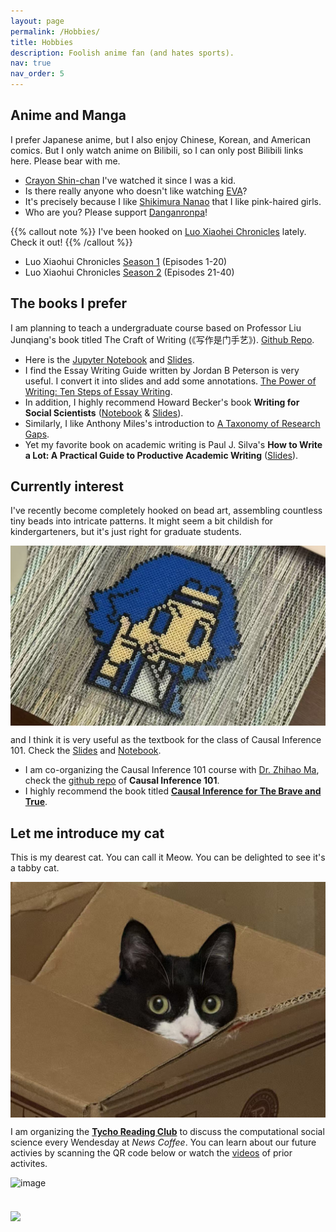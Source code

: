 ```yaml
---
layout: page
permalink: /Hobbies/
title: Hobbies
description: Foolish anime fan (and hates sports). 
nav: true
nav_order: 5
---
```


## Anime and Manga

I prefer Japanese anime, but I also enjoy Chinese, Korean, and American comics. But I only watch anime on Bilibili, so I can only post Bilibili links here. Please bear with me.

- [Crayon Shin-chan](https://www.bilibili.com/bangumi/play/ep825757?spm_id_from=333.1387.0.0&from_spmid=666.25.episode.0)  I've watched it since I was a kid. 
- Is there really anyone who doesn't like watching [EVA](https://www.bilibili.com/bangumi/play/ep29857?spm_id_from=333.1387.0.0&from_spmid=666.25.episode.0)?
- It's precisely because I like [Shikimura Nanao](https://www.bilibili.com/bangumi/play/ep90830?spm_id_from=333.1387.0.0&from_spmid=666.25.episode.0) that I like pink-haired girls.
- Who are you? Please support [Danganronpa](https://www.bilibili.com/bangumi/play/ss4400?spm_id_from=333.1387.0.0)!

{{% callout note %}} I've been hooked on [Luo Xiaohei Chronicles](https://www.bilibili.com/bangumi/play/ss1733?spm_id_from=333.1387.0.0) lately. Check it out! {{% /callout %}}

- Luo Xiaohui Chronicles [Season 1](https://www.bilibili.com/bangumi/play/ep32374?spm_id_from=333.1387.0.0&from_spmid=666.25.episode.0) (Episodes 1-20)
- Luo Xiaohui Chronicles [Season 2](https://www.bilibili.com/bangumi/play/ep82320?spm_id_from=333.1387.0.0&from_spmid=666.25.episode.0) (Episodes 21-40)


## The books I prefer

I am planning to teach a undergraduate course based on Professor Liu Junqiang's book titled The Craft of Writing (《写作是门手艺》). [Github Repo](https://github.com/SocratesAcademy/craft). 
- Here is the [Jupyter Notebook](https://nbviewer.jupyter.org/github/SocratesAcademy/craft/blob/main/The-Craft-of-Writing.ipynb?flush_cache=true) and [Slides](https://nbviewer.jupyter.org/format/slides/github/SocratesAcademy/craft/blob/main/The-Craft-of-Writing.ipynb#/). 
- I find the Essay Writing Guide written by Jordan B Peterson is very useful. I convert it into slides and add some annotations. [The Power of Writing: Ten Steps of Essay Writing](https://computational-communication.com/workshop/notebook/Essay%20Writing%20Guide.slides.html#/). 
- In addition, I highly recommend Howard Becker's book **Writing for Social Scientists** ([Notebook](https://nbviewer.org/github/SocratesAcademy/tricks/blob/main/Writing4SocialScientists.ipynb) & [Slides](https://nbviewer.jupyter.org/format/slides/github/SocratesAcademy/tricks/blob/main/Writing4SocialScientists.ipynb#/)). 
- Similarly, I like Anthony Miles's introduction to [A Taxonomy of Research Gaps](https://nbviewer.jupyter.org/format/slides/github/SocratesAcademy/craft/blob/main/WritingResearchGaps.ipynb#/).
- Yet my favorite book on academic writing is Paul J. Silva's **How to Write a Lot: A Practical Guide to Productive Academic Writing** ([Slides](https://socratesacademy.github.io/craft/how-to-write-a-lot-2023.slides.html#/)). 

## Currently interest

I've recently become completely hooked on bead art, assembling countless tiny beads into intricate patterns. It might seem a bit childish for kindergarteners, but it's just right for graduate students.

<img src="/assets/img/pindou.jpg" align = "middle" width = "800px">

and I think it is very useful as the textbook for the class of Causal Inference 101. Check the
[Slides](https://nbviewer.org/format/slides/github/socrateslab/causal101/blob/main/causal101.ipynb#/) and [Notebook](https://nbviewer.org/github/socrateslab/causal101/blob/main/causal101.ipynb). 
- I am co-organizing the Causal Inference 101 course with [Dr. Zhihao Ma](https://github.com/xiaoma093), check the [github repo](https://github.com/socrateslab/causal101/discussions) of **Causal Inference 101**.
- I highly recommend the book titled [**Causal Inference for The Brave and True**](https://matheusfacure.github.io/python-causality-handbook/landing-page.html).


## Let me introduce my cat


This is my dearest cat. You can call it Meow. You can be delighted to see it's a tabby cat.

<img src="/assets/img/Meow1.jpg" align = "middle" width = "800px">

I am organizing the [**Tycho Reading Club**](https://search.bilibili.com/all?keyword=%E7%AC%AC%E8%B0%B7%E8%AF%BB%E4%B9%A6%E4%BC%9A&order=pubdate&duration=0&tids_1=0) to discuss the computational social science every Wendesday at *News Coffee*. You can learn about our future activies by scanning the QR code below or watch the [videos](https://search.bilibili.com/all?keyword=%E7%AC%AC%E8%B0%B7%E8%AF%BB%E4%B9%A6%E4%BC%9A&order=pubdate&duration=0&tids_1=0) of prior activites. 

![image](https://user-images.githubusercontent.com/543384/147380016-da65a625-6480-47f4-8e27-5034d696f553.png)

<br>
<a href="https://github.com/SocratesClub/SocratesClub.github.io/edit/master/_pages/teaching.md">
  <img src="https://user-images.githubusercontent.com/543384/192227995-fdb3a693-2f68-4dc4-b9bd-06053066322f.png" width = "800" align="middle" />
</a>
<br>



